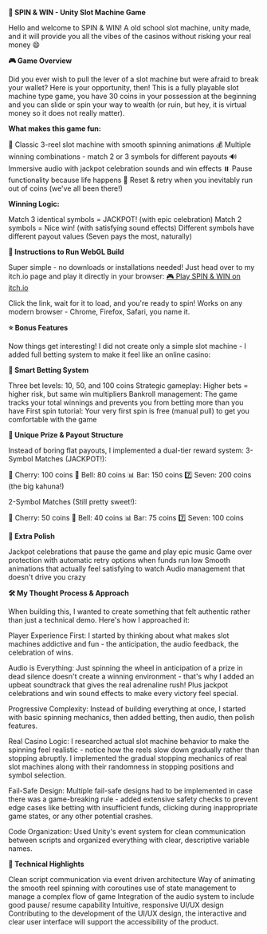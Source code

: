 **🎰 SPIN & WIN - Unity Slot Machine Game**

Hello and welcome to SPIN & WIN! A old school slot machine, unity made, and it will provide you all the vibes of the casinos without risking your real money 😄

**🎮 Game Overview**

Did you ever wish to pull the lever of a slot machine but were afraid to break your wallet? Here is your opportunity, then! This is a fully playable slot machine type game, you have 30 coins in your possession at the beginning and you can slide or spin your way to wealth (or ruin, but hey, it is virtual money so it does not really matter).

**What makes this game fun:**

🎲 Classic 3-reel slot machine with smooth spinning animations
💰 Multiple winning combinations - match 2 or 3 symbols for different payouts
🔊 Immersive audio with jackpot celebration sounds and win effects
⏸️ Pause functionality because life happens
🎯 Reset & retry when you inevitably run out of coins (we've all been there!)

**Winning Logic:**

Match 3 identical symbols = JACKPOT! (with epic celebration)
Match 2 symbols = Nice win! (with satisfying sound effects)
Different symbols have different payout values (Seven pays the most, naturally)

**🚀 Instructions to Run WebGL Build**

Super simple - no downloads or installations needed!
Just head over to my itch.io page and play it directly in your browser:
[🎮 Play SPIN & WIN on itch.io](https://faisal-mujahid.itch.io/spinandwin-unity-slot-machine-game)

Click the link, wait for it to load, and you're ready to spin! Works on any modern browser - Chrome, Firefox, Safari, you name it.

**⭐ Bonus Features**

Now things get interesting! I did not create only a simple slot machine - I added full betting system to make it feel like an online casino:

**🎯 Smart Betting System**

Three bet levels: 10, 50, and 100 coins
Strategic gameplay: Higher bets = higher risk, but same win multipliers
Bankroll management: The game tracks your total winnings and prevents you from betting more than you have
First spin tutorial: Your very first spin is free (manual pull) to get you comfortable with the game

**💎 Unique Prize & Payout Structure**

Instead of boring flat payouts, I implemented a dual-tier reward system:
3-Symbol Matches (JACKPOT!):

🍒 Cherry: 100 coins
🔔 Bell: 80 coins
📊 Bar: 150 coins
7️⃣ Seven: 200 coins (the big kahuna!)

2-Symbol Matches (Still pretty sweet!):

🍒 Cherry: 50 coins
🔔 Bell: 40 coins
📊 Bar: 75 coins
7️⃣ Seven: 100 coins

**🎪 Extra Polish**

Jackpot celebrations that pause the game and play epic music
Game over protection with automatic retry options when funds run low
Smooth animations that actually feel satisfying to watch
Audio management that doesn't drive you crazy

**🛠️ My Thought Process & Approach**

When building this, I wanted to create something that felt authentic rather than just a technical demo. Here's how I approached it:

Player Experience First: I started by thinking about what makes slot machines addictive and fun - the anticipation, the audio feedback, the celebration of wins.

Audio is Everything: Just spinning the wheel in anticipation of a prize in dead silence doesn't create a winning environment - that's why I added an upbeat soundtrack that gives the real adrenaline rush! Plus jackpot celebrations and win sound effects to make every victory feel special.

Progressive Complexity: Instead of building everything at once, I started with basic spinning mechanics, then added betting, then audio, then polish features.

Real Casino Logic: I researched actual slot machine behavior to make the spinning feel realistic - notice how the reels slow down gradually rather than stopping abruptly. I implemented the gradual stopping mechanics of real slot machines along with their randomness in stopping positions and symbol selection.

Fail-Safe Design: Multiple fail-safe designs had to be implemented in case there was a game-breaking rule - added extensive safety checks to prevent edge cases like betting with insufficient funds, clicking during inappropriate game states, or any other potential crashes.

Code Organization: Used Unity's event system for clean communication between scripts and organized everything with clear, descriptive variable names.

**🎯 Technical Highlights**

Clean script communication via event driven architecture
Way of animating the smooth reel spinning with coroutines
use of state management to manage a complex flow of game
Integration of the audio system to include good pause/ resume capability
Intuitive, responsive UI/UX design Contributing to the development of the UI/UX design, the interactive and clear user interface will support the accessibility of the product.

